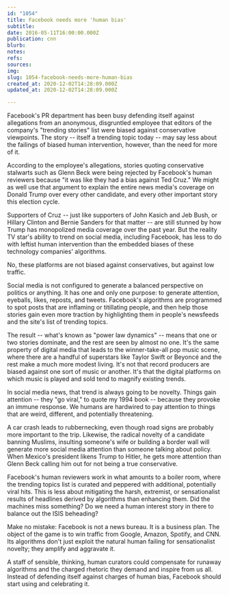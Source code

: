 ```yaml
---
id: "1054"
title: Facebook needs more 'human bias'
subtitle: 
date: 2016-05-11T16:00:00.000Z
publication: cnn
blurb: 
notes: 
refs: 
sources: 
img: 
slug: 1054-facebook-needs-more-human-bias
created_at: 2020-12-02T14:28:09.000Z
updated_at: 2020-12-02T14:28:09.000Z

---
```

Facebook's PR department has been busy defending itself against allegations from an anonymous, disgruntled employee that editors of the company's "trending stories" list were biased against conservative viewpoints. The story -- itself a trending topic today -- may say less about the failings of biased human intervention, however, than the need for more of it.

According to the employee's allegations, stories quoting conservative stalwarts such as Glenn Beck were being rejected by Facebook's human reviewers because "it was like they had a bias against Ted Cruz." We might as well use that argument to explain the entire news media's coverage on Donald Trump over every other candidate, and every other important story this election cycle.

Supporters of Cruz -- just like supporters of John Kasich and Jeb Bush, or Hillary Clinton and Bernie Sanders for that matter -- are still stunned by how Trump has monopolized media coverage over the past year. But the reality TV star's ability to trend on social media, including Facebook, has less to do with leftist human intervention than the embedded biases of these technology companies' algorithms.

No, these platforms are not biased against conservatives, but against low traffic.

Social media is not configured to generate a balanced perspective on politics or anything. It has one and only one purpose: to generate attention, eyeballs, likes, reposts, and tweets. Facebook's algorithms are programmed to spot posts that are inflaming or titillating people, and then help those stories gain even more traction by highlighting them in people's newsfeeds and the site's list of trending topics.

The result -- what's known as "power law dynamics" -- means that one or two stories dominate, and the rest are seen by almost no one. It's the same property of digital media that leads to the winner-take-all pop music scene, where there are a handful of superstars like Taylor Swift or Beyoncé and the rest make a much more modest living. It's not that record producers are biased against one sort of music or another. It's that the digital platforms on which music is played and sold tend to magnify existing trends.

In social media news, that trend is always going to be novelty. Things gain attention -- they "go viral," to quote my 1994 book -- because they provoke an immune response. We humans are hardwired to pay attention to things that are weird, different, and potentially threatening.

A car crash leads to rubbernecking, even though road signs are probably more important to the trip. Likewise, the radical novelty of a candidate banning Muslims, insulting someone's wife or building a border wall will generate more social media attention than someone talking about policy. When Mexico's president likens Trump to Hitler, he gets more attention than Glenn Beck calling him out for not being a true conservative.

Facebook's human reviewers work in what amounts to a boiler room, where the trending topics list is curated and peppered with additional, potentially viral hits. This is less about mitigating the harsh, extremist, or sensationalist results of headlines derived by algorithms than enhancing them. Did the machines miss something? Do we need a human interest story in there to balance out the ISIS beheading?

Make no mistake: Facebook is not a news bureau. It is a business plan. The object of the game is to win traffic from Google, Amazon, Spotify, and CNN. Its algorithms don't just exploit the natural human failing for sensationalist novelty; they amplify and aggravate it.

A staff of sensible, thinking, human curators could compensate for runaway algorithms and the charged rhetoric they demand and inspire from us all. Instead of defending itself against charges of human bias, Facebook should start using and celebrating it.